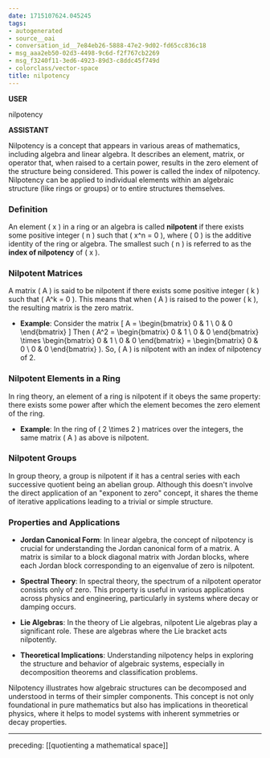 ```yaml
---
date: 1715107624.045245
tags:
- autogenerated
- source__oai
- conversation_id__7e84eb26-5888-47e2-9d02-fd65cc836c18
- msg_aaa2eb50-02d3-4498-9c6d-f2f767cb2269
- msg_f3240f11-3ed6-4923-89d3-c8ddc45f749d
- colorclass/vector-space
title: nilpotency
---
```


**USER**

nilpotency


**ASSISTANT**

Nilpotency is a concept that appears in various areas of mathematics, including algebra and linear algebra. It describes an element, matrix, or operator that, when raised to a certain power, results in the zero element of the structure being considered. This power is called the index of nilpotency. Nilpotency can be applied to individual elements within an algebraic structure (like rings or groups) or to entire structures themselves.

### Definition

An element \( x \) in a ring or an algebra is called **nilpotent** if there exists some positive integer \( n \) such that \( x^n = 0 \), where \( 0 \) is the additive identity of the ring or algebra. The smallest such \( n \) is referred to as the **index of nilpotency** of \( x \).

### Nilpotent Matrices

A matrix \( A \) is said to be nilpotent if there exists some positive integer \( k \) such that \( A^k = 0 \). This means that when \( A \) is raised to the power \( k \), the resulting matrix is the zero matrix.

- **Example**: Consider the matrix
  \[
  A = \begin{bmatrix}
  0 & 1 \\
  0 & 0
  \end{bmatrix}
  \]
  Then \( A^2 = 
  \begin{bmatrix}
  0 & 1 \\
  0 & 0
  \end{bmatrix} \times 
  \begin{bmatrix}
  0 & 1 \\
  0 & 0
  \end{bmatrix} = 
  \begin{bmatrix}
  0 & 0 \\
  0 & 0
  \end{bmatrix}
  \).
  So, \( A \) is nilpotent with an index of nilpotency of 2.

### Nilpotent Elements in a Ring

In ring theory, an element of a ring is nilpotent if it obeys the same property: there exists some power after which the element becomes the zero element of the ring.

- **Example**: In the ring of \( 2 \times 2 \) matrices over the integers, the same matrix \( A \) as above is nilpotent.

### Nilpotent Groups

In group theory, a group is nilpotent if it has a central series with each successive quotient being an abelian group. Although this doesn't involve the direct application of an "exponent to zero" concept, it shares the theme of iterative applications leading to a trivial or simple structure.

### Properties and Applications

- **Jordan Canonical Form**: In linear algebra, the concept of nilpotency is crucial for understanding the Jordan canonical form of a matrix. A matrix is similar to a block diagonal matrix with Jordan blocks, where each Jordan block corresponding to an eigenvalue of zero is nilpotent.

- **Spectral Theory**: In spectral theory, the spectrum of a nilpotent operator consists only of zero. This property is useful in various applications across physics and engineering, particularly in systems where decay or damping occurs.

- **Lie Algebras**: In the theory of Lie algebras, nilpotent Lie algebras play a significant role. These are algebras where the Lie bracket acts nilpotently.

- **Theoretical Implications**: Understanding nilpotency helps in exploring the structure and behavior of algebraic systems, especially in decomposition theorems and classification problems.

Nilpotency illustrates how algebraic structures can be decomposed and understood in terms of their simpler components. This concept is not only foundational in pure mathematics but also has implications in theoretical physics, where it helps to model systems with inherent symmetries or decay properties.


---

preceding: [[quotienting a mathematical space]]